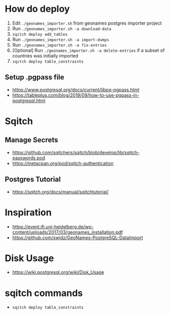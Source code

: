 # How do deploy
1. Edit `./geonames_importer.sh` from geonames postgres importer project
2. Run `./geonames_importer.sh -a download-data`
3. `sqitch deploy add_tables`
4. Run `./geonames_importer.sh -a import-dumps`
5. Run `./geonames_importer.sh -a fix-entries`
6. [Optional] Run `./geonames_importer.sh -a delete-entries` if a subset of countries was initially imported
7. `sqitch deploy table_constraints`


## Setup .pgpass file
- https://www.postgresql.org/docs/current/libpq-pgpass.html
- https://tableplus.com/blog/2019/09/how-to-use-pgpass-in-postgresql.html

# Sqitch

## Manage Secrets
- https://github.com/sqitchers/sqitch/blob/develop/lib/sqitch-passwords.pod
- https://metacpan.org/pod/sqitch-authentication

## Postgres Tutorial
- https://sqitch.org/docs/manual/sqitchtutorial/

# Inspiration
- https://event.ifi.uni-heidelberg.de/wp-content/uploads/2017/03/geonames_installation.pdf
- https://github.com/swidz/GeoNames-PostgreSQL-DataImport

# Disk Usage
- https://wiki.postgresql.org/wiki/Disk_Usage

# sqitch commands
- `sqitch deploy table_constraints`